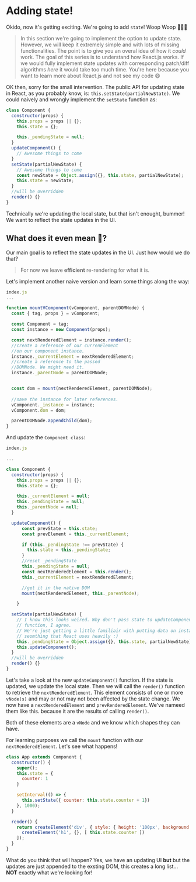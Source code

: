 # Adding state!

Okido, now it's getting exciting. We're going to add `state`! Woop Woop 🚨🚨🚨

> In this section we're going to implement the option to update state. However, we will keep it
extremely simple and with lots of missing functionalities. The point is to give you an overal idea
of how it *could* work. The goal of this series is to understand how React.js works. If we would fully
implement state updates with corresponding patch/diff algorithms *here* it would take too much time. 
You're here because you want to learn more about React.js and not see my code :smile:


OK then, sorry for the small intervention. The public API for updating state in React, 
as you probably know, is: `this.setState(partialNewState)`. We could naively and wrongly 
implement the `setState` function as:

```javascript
class Component {
  constructor(props) {
    this.props = props || {};
    this.state = {};

    this._pendingState = null;
  }
  updateComponent() {
    // Awesome things to come
  }
  setState(partialNewState) {
    // Awesome things to come
    const newState = Object.assign({}, this.state, partialNewState);
    this.state = newState;
  }
  //will be overridden
  render() {}
}

```

Technically we're updating the local state, but that isn't enought, bummer! We want to reflect
the state updates in the UI.

## What does it even mean 🤔?

Our main goal is to reflect the state updates in the UI. Just how would we do that?

> For now we leave **efficient** re-rendering for what it is. 

Let's implement another naive version and learn some things along the way:

```javascript
index.js
...

function mountVComponent(vComponent, parentDOMNode) {
  const { tag, props } = vComponent;

  const Component = tag;
  const instance = new Component(props);

  const nextRenderedElement = instance.render();
  //create a reference of our currenElement
  //on our component instance.
  instance._currentElement = nextRenderedElement;
  //create a reference to the passed
  //DOMNode. We might need it.
  instance._parentNode = parentDOMNode; 


  const dom = mount(nextRenderedElement, parentDOMNode);
  
  //save the instance for later references.
  vComponent._instance = instance;
  vComponent.dom = dom;

  parentDOMNode.appendChild(dom);
}

```

And update the `Component class`:


```javascript
index.js

...

class Component {
  constructor(props) {
    this.props = props || {};
    this.state = {};

    this._currentElement = null;
    this._pendingState = null;
    this._parentNode = null;
  }

  updateComponent() {
      const prevState = this.state;
      const prevElement = this._currentElement;

      if (this._pendingState !== prevState) {
        this.state = this._pendingState;
      }
      //reset _pendingState
      this._pendingState = null;
      const nextRenderedElement = this.render();
      this._currentElement = nextRenderedElement;

      //get it in the native DOM
      mount(nextRenderedElement, this._parentNode);

    }

  setState(partialNewState) {
    // I know this looks weired. Why don't pass state to updateComponent()
    // function, I agree. 
    // We're just getting a little familiair with putting data on instances. 
    // seomthing that React uses heavily :)
    this._pendingState = Object.assign({}, this.state, partialNewState);
    this.updateComponent();
  }
  //will be overridden
  render() {}
}
```

Let's take a look at the new `updateComponent()` function. 
If the state is updated, we update the local state. Then we will call the `render()` function to retrieve 
the `nextRenderedElement`. This element consists of one or more `vNode(s)` and may or not 
may not been affected by the state change. 
We now have a `nextRenderedElement` and `prevRenderedElement`. We've nameed them like this. because it are the
results of calling `render()`.  

Both of these elements are a `vNode` and we know which shapes they can have. 

For learning purposes we call the `mount` function with our `nextRenderedElement`. Let's see
what happens!


```javascript
class App extends Component {
  constructor() {
    super();
    this.state = {
      counter: 1
    }

    setInterval(() => {
      this.setState({ counter: this.state.counter + 1})
    }, 1000);
  }

  render() {
    return createElement('div', { style: { height: '100px', background: 'red'} }, [
      createElement('h1', {}, [ this.state.counter ])
    ]);
  }
}
```


What do you think that will happen? Yes, we have an updating UI **but** but the updates are just appended to 
the exsting DOM, this creates a long list... **NOT** exactly what we're looking for!
